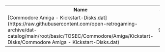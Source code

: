 <table>
<tr><th>Name</th><th>Size</th></tr>
<tr><td>[Commodore Amiga - Kickstart-Disks.dat](https://raw.githubusercontent.com/open-retrogaming-archive/dat-catalog/main/root/basic/TOSEC/Commodore/Amiga/Kickstart-Disks/Commodore Amiga - Kickstart-Disks.dat)</td><td>9168</td></tr>
</table>
